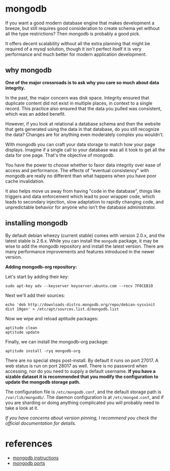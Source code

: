 
# mongodb

If you want a good modern database engine that makes development a breeze, but still requires good consideration to create schema yet without all the type restrictions?  Then mongodb is probably a good pick.

It offers decent scalability without all the extra planning that might be required of a mysql solution, though it isn't perfect itself it is very performance and much better for modern application development.


## why mongodb

**One of the major crossroads is to ask why you care so much about data integrity.**

In the past, the major concern was disk space.  Integrity ensured that duplicate content did not exist in multiple places, in context to a single record.  This practice also ensured that the data you pulled was consistent, which was an added benefit.

However, if you look at relational a database schema and then the website that gets generated using the data in that database, do you still recognize the data?  Changes are for anything even moderately complex you wouldn't.

With mongodb you can craft your data storage to match how your page displays.  Imagine if a single call to your database was all it took to get all the data for one page.  That's the objective of mongodb.

You have the power to choose whether to favor data integrity over ease of access and performance.  The effects of "eventual consistency" with mongodb are really no different than what happens when you have poor cache invalidation.

It also helps move us away from having "code in the database", things like triggers and data enforcement which lead to poor wrapper code, which leads to secondary injection, slow adaptation to rapidly changing code, and unpredictable behavior for anyone who isn't the database administrator.


## installing mongodb

By default debian wheezy (current stable) comes with version 2.0.x, and the latest stable is 2.6.x.  While you can install the `mongodb` package, it may be wise to add the mongodb repository and install the latest version.  There are many performance improvements and features introduced in the newer version.

**Adding mongodb-org repository:**

Let's start by adding their key:

    sudo apt-key adv --keyserver keyserver.ubuntu.com --recv 7F0CEB10

Next we'll add their sources:

    echo 'deb http://downloads-distro.mongodb.org/repo/debian-sysvinit dist 10gen' > /etc/apt/sources.list.d/mongodb.list

Now we wipe and reload aptitude packages:

    aptitude clean
    aptitude update

Finally, we can install the mongodb-org package:

    aptitude install -ryq mongodb-org

There are no special steps post-install.  By default it runs on port 27017.  A web status is run on port 28017 as well.  There is no password when accessing, nor do you need to supply a default username.  **If you have a sizable dataset it is recommended that you modify the configuration to update the mongodb storage path.**

The configuration file is `/etc/mongodb.conf`, and the default storage path is `/var/lib/mongodb/`.  The daemon configuration is at `/etc/mongod.conf`, and if you are sharding or doing anything complicated you will probably need to take a look at it.

_If you have concerns about version pinning, I recommend you check the official documentation for details._


# references

- [mongodb instructions](http://docs.mongodb.org/manual/tutorial/install-mongodb-on-debian/)
- [mongodb ports](http://docs.mongodb.org/manual/reference/default-mongodb-port/)

